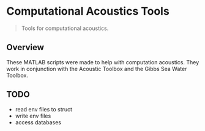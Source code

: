 # Computational Acoustics Tools #
> Tools for computational acoustics.

## Overview ##

These MATLAB scripts were made to help with computation acoustics. They work
in conjunction with the Acoustic Toolbox and the Gibbs Sea Water Toolbox.

## TODO ##

  * read env files to struct
  * write env files
  * access databases

